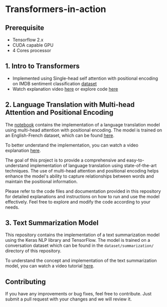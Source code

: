 # Transformers-in-action

## Prerequisite
* Tensorflow 2.x
* CUDA capable GPU
* 4 Cores processor

## 1. Intro to Transformers

* Implemented using Single-head self attention with positional encoding on IMDB sentiment classification [dataset](https://drive.google.com/file/d/140xsu_Cw-ZkPZWKIWdXRPu2VRWKWw7Wd/view?usp=sharing)
* Watch explanation video [here](https://youtu.be/5YEvHdGP9x4) or explore code [here](/1%20-%20Transformers%20from%20scratch.ipynb)

## 2. Language Translation with Multi-head Attention and Positional Encoding

The [notebook](./2%20-%20Language%20Translation%20with%20Transformers.ipynb) contains the implementation of a language translation model using multi-head attention with positional encoding. The model is trained on an English-French dataset, which can be found [here](./dataset/eng_-french.csv).

To better understand the implementation, you can watch a video explanation [here](https://www.youtube.com/watch?v=81LeULNc2_c&pp=ygUmbGFuZ3VhZ2UgdHJhbnNsYXRpb24gdXNpbmcgdHJhbnNmb3JtZXI%3D).

The goal of this project is to provide a comprehensive and easy-to-understand implementation of language translation using state-of-the-art techniques. The use of multi-head attention and positional encoding helps enhance the model's ability to capture relationships between words and maintain the positional information.

Please refer to the code files and documentation provided in this repository for detailed explanations and instructions on how to run and use the model effectively. Feel free to explore and modify the code according to your needs.

## 3. Text Summarization Model

This repository contains the implementation of a text summarization model using the Keras NLP library and TensorFlow. The model is trained on a conversation dataset which can be found in the `dataset/summarization/` directory of this repository.

To understand the concept and implementation of the text summarization model, you can watch a video tutorial [here](https://youtu.be/9t1Lr4luGqk).

## Contributing

If you have any improvements or bug fixes, feel free to contribute. Just submit a pull request with your changes and we will review it.